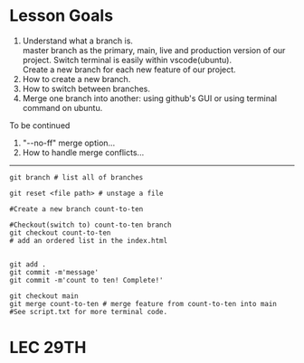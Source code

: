 # Lesson Goals #
1. Understand what a branch is.<br>
master branch as the primary, main, live and production version of our project.
Switch terminal is easily within vscode(ubuntu).<br>
Create a new branch for each new feature of our project. <br>
2. How to create a new branch.<br>
3. How to switch between branches.<br>
4. Merge one branch into another: using github's GUI or using terminal command on ubuntu.<br>

To be continued <br>
1. "--no-ff" merge option... 
2. How to handle merge conflicts...
-----------------------------------------------------------------
```
git branch # list all of branches

git reset <file path> # unstage a file

#Create a new branch count-to-ten

#Checkout(switch to) count-to-ten branch
git checkout count-to-ten
# add an ordered list in the index.html


git add .
git commit -m'message'
git commit -m'count to ten! Complete!'

git checkout main
git merge count-to-ten # merge feature from count-to-ten into main
#See script.txt for more terminal code.
```

# LEC 29TH #
